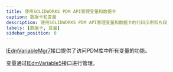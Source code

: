 ```yaml
---
title: 使用SOLIDWORKS PDM API管理变量和数据卡
caption: 数据卡和变量
description: 使用SOLIDWORKS PDM API管理变量和数据卡的代码示例和片段
labels: [数据卡, 变量]
sidebar_position: 0
---
```

[IEdmVariableMgr7](https://help.solidworks.com/2016/english/api/epdmapi/EPDM.Interop.epdm~EPDM.Interop.epdm.IEdmVariableMgr7.html)接口提供了访问PDM库中所有变量的功能。

变量通过[IEdmVariable5](https://help.solidworks.com/2017/English/api/epdmapi/EPDM.Interop.epdm~EPDM.Interop.epdm.IEdmVariable5.html)接口进行管理。